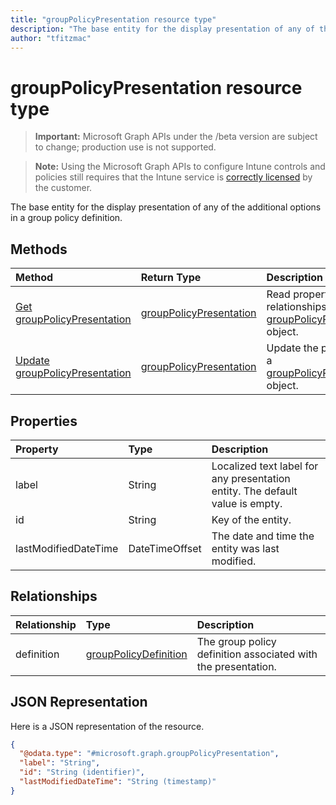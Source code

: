 ```yaml
---
title: "groupPolicyPresentation resource type"
description: "The base entity for the display presentation of any of the additional options in a group policy definition."
author: "tfitzmac"
---
```


# groupPolicyPresentation resource type

> **Important:** Microsoft Graph APIs under the /beta version are subject to change; production use is not supported.

> **Note:** Using the Microsoft Graph APIs to configure Intune controls and policies still requires that the Intune service is [correctly licensed](https://go.microsoft.com/fwlink/?linkid=839381) by the customer.

The base entity for the display presentation of any of the additional options in a group policy definition.

## Methods
|Method|Return Type|Description|
|:---|:---|:---|
|[Get groupPolicyPresentation](../api/intune-grouppolicy-grouppolicypresentation-get.md)|[groupPolicyPresentation](../resources/intune-grouppolicy-grouppolicypresentation.md)|Read properties and relationships of the [groupPolicyPresentation](../resources/intune-grouppolicy-grouppolicypresentation.md) object.|
|[Update groupPolicyPresentation](../api/intune-grouppolicy-grouppolicypresentation-update.md)|[groupPolicyPresentation](../resources/intune-grouppolicy-grouppolicypresentation.md)|Update the properties of a [groupPolicyPresentation](../resources/intune-grouppolicy-grouppolicypresentation.md) object.|

## Properties
|Property|Type|Description|
|:---|:---|:---|
|label|String|Localized text label for any presentation entity. The default value is empty.|
|id|String|Key of the entity.|
|lastModifiedDateTime|DateTimeOffset|The date and time the entity was last modified.|

## Relationships
|Relationship|Type|Description|
|:---|:---|:---|
|definition|[groupPolicyDefinition](../resources/intune-grouppolicy-grouppolicydefinition.md)|The group policy definition associated with the presentation.|

## JSON Representation
Here is a JSON representation of the resource.
<!-- {
  "blockType": "resource",
  "keyProperty": "id",
  "@odata.type": "microsoft.graph.groupPolicyPresentation"
}
-->
``` json
{
  "@odata.type": "#microsoft.graph.groupPolicyPresentation",
  "label": "String",
  "id": "String (identifier)",
  "lastModifiedDateTime": "String (timestamp)"
}
```



